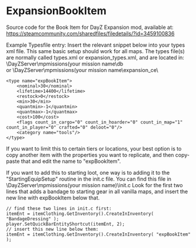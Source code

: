 # ExpansionBookItem
Source code for the Book Item for DayZ Expansion mod, available at:
https://steamcommunity.com/sharedfiles/filedetails/?id=3459100836

Example Typesfile entry:
Insert the relevant snippet below into your types xml file. This same basic setup should work for all maps.
The types file(s) are normally called types.xml or expansion_types.xml, and are located in:
	\DayZServer\mpmissions\(your mission name\db\
or 	\DayZServer\mpmissions\(your mission name\expansion_ce\

	<type name="expBookItem">
        <nominal>30</nominal>
        <lifetime>14400</lifetime>
        <restock>0</restock>
        <min>30</min>
        <quantmin>-1</quantmin>
        <quantmax>-1</quantmax>
        <cost>100</cost>
        <flags count_in_cargo="0" count_in_hoarder="0" count_in_map="1" count_in_player="0" crafted="0" deloot="0"/>
        <category name="tools"/>
    </type>
If you want to limit this to certain tiers or locations, your best option is to copy another item with the properties you want to replicate, and then copy-paste that and edit the name to "expBookItem".

If you want to add this to starting loot, one way is to adding it to the "StartingEquipSetup" routine in the init.c file.
You can find this file in \DayZServer\mpmissions\(your mission name)\init.c
Look for the first two lines that adds a bandage to starting gear in all vanilla maps, and insert the new line with expBookItem below that.
	
	// find these two lines in init.c first:
	itemEnt = itemClothing.GetInventory().CreateInInventory( "BandageDressing" );
	player.SetQuickBarEntityShortcut(itemEnt, 2);
	// insert this new line below them:
	itemEnt = itemClothing.GetInventory().CreateInInventory( "expBookItem" );
